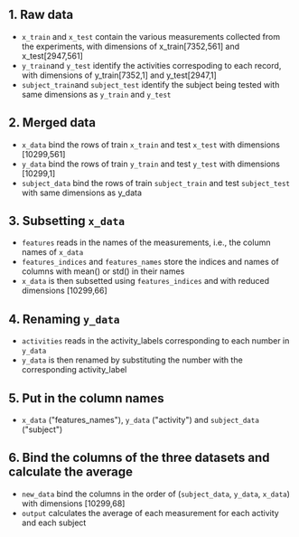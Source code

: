 ## 1. Raw data
* `x_train` and `x_test` contain the various measurements collected from the experiments, 
 with dimensions of x_train[7352,561] and x_test[2947,561]
* `y_train`and `y_test` identify the activities correspoding to each record,
 with dimensions of y_train[7352,1] and y_test[2947,1]
* `subject_train`and `subject_test` identify the subject being tested with same dimensions as `y_train` and `y_test`

## 2. Merged data
* `x_data` bind the rows of train `x_train` and test `x_test` with dimensions [10299,561]
* `y_data` bind the rows of train `y_train` and test `y_test` with dimensions [10299,1]
* `subject_data` bind the rows of train `subject_train` and test `subject_test` with same dimensions as y_data

## 3. Subsetting `x_data`
* `features` reads in the names of the measurements, i.e., the column names of `x_data`
* `features_indices` and `features_names` store the indices and names of columns with mean() or std() in their names
* `x_data` is then subsetted using `features_indices` and with reduced dimensions [10299,66]

## 4. Renaming `y_data`
* `activities` reads in the activity_labels corresponding to each number in `y_data`
* `y_data` is then renamed by substituting the number with the corresponding activity_label

## 5. Put in the column names
* `x_data` ("features_names"), `y_data` ("activity") and `subject_data` ("subject")

## 6. Bind the columns of the three datasets and calculate the average
* `new_data` bind the columns in the order of (`subject_data`, `y_data`, `x_data`) with dimensions [10299,68]
* `output` calculates the average of each measurement for each activity and each subject

